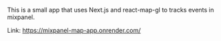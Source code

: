 This is a small app that uses Next.js and react-map-gl to tracks events in mixpanel.

Link: 
https://mixpanel-map-app.onrender.com/